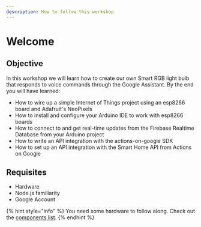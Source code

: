 ```yaml
---
description: How to follow this workshop
---
```


# Welcome

## Objective

In this workshop we will learn how to create our own Smart RGB light bulb that
responds to voice commands through the Google Assistant. By the end you will
have learned:

- How to wire up a simple Internet of Things project using an esp8266 board and
  Adafruit's NeoPixels
- How to install and configure your Arduino IDE to work with esp8266 boards
- How to connect to and get real-time updates from the Firebase Realtime
  Database from your Arduino project
- How to write an API integration with the actions-on-google SDK
- How to set up an API integration with the Smart Home API from Actions on
  Google

## Requisites

- Hardware
- Node.js familiarity
- Google Account

{% hint style="info" %} You need some hardware to follow along. Check out the
[components list](src/chapters/00-components.md). {% endhint %}

